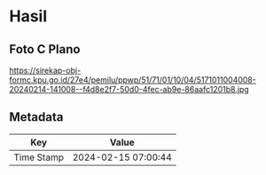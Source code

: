 # Hasil

## Foto C Plano

https://sirekap-obj-formc.kpu.go.id/27e4/pemilu/ppwp/51/71/01/10/04/5171011004008-20240214-141008--f4d8e2f7-50d0-4fec-ab9e-86aafc1201b8.jpg


## Metadata

| Key        | Value               |
| ---------- | ------------------- |
| Time Stamp | 2024-02-15 07:00:44 |



